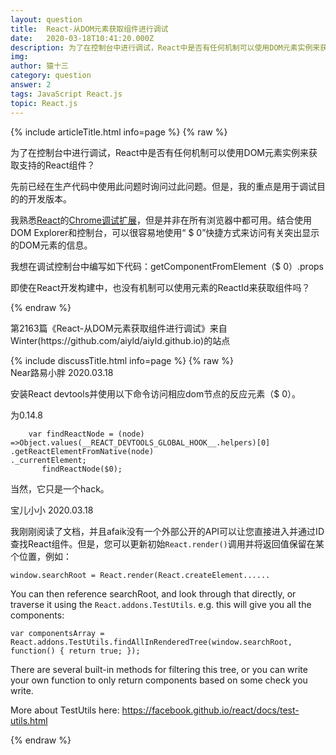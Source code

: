 ```yaml
---
layout: question
title:  React-从DOM元素获取组件进行调试
date:   2020-03-18T10:41:20.000Z
description: 为了在控制台中进行调试，React中是否有任何机制可以使用DOM元素实例来获取支持的React组件？先前已经在生产代码中使用此问题时询问过此问题。但是...
img: 
author: 猿十三
category: question
answer: 2
tags: JavaScript React.js
topic: React.js
---
```

<div class="article-root">
  <div class="article">
    {% include articleTitle.html info=page %}
    {% raw %}
    <div class="article-content"><p><font style="vertical-align: inherit;"><font style="vertical-align: inherit;">为了在控制台中进行调试，React中是否有任何机制可以使用DOM元素实例来获取支持的React组件？</font></font></p>

<p><font style="vertical-align: inherit;"><font style="vertical-align: inherit;">先前已经在生产代码中使用此问题时询问过此问题。</font><font style="vertical-align: inherit;">但是，我的重点是用于调试目的的开发版本。</font></font></p>

<p><font style="vertical-align: inherit;"><font style="vertical-align: inherit;">我熟悉</font></font><a href="https://chrome.google.com/webstore/detail/react-developer-tools/fmkadmapgofadopljbjfkapdkoienihi?hl=en" rel="noreferrer"><font style="vertical-align: inherit;"><font style="vertical-align: inherit;">React</font></font></a><font style="vertical-align: inherit;"><font style="vertical-align: inherit;">的</font><a href="https://chrome.google.com/webstore/detail/react-developer-tools/fmkadmapgofadopljbjfkapdkoienihi?hl=en" rel="noreferrer"><font style="vertical-align: inherit;">Chrome调试扩展</font></a><font style="vertical-align: inherit;">，但是并非在所有浏览器中都可用。</font><font style="vertical-align: inherit;">结合使用DOM Explorer和控制台，可以很容易地使用“ $ 0”快捷方式来访问有关突出显示的DOM元素的信息。</font></font></p>

<p><font style="vertical-align: inherit;"><font style="vertical-align: inherit;">我想在调试控制台中编写如下代码：getComponentFromElement（$ 0）.props</font></font></p>

<p><font style="vertical-align: inherit;"><font style="vertical-align: inherit;">即使在React开发构建中，也没有机制可以使用元素的ReactId来获取组件吗？</font></font></p></div>
    {% endraw %}
  </div>
  <p class="winter_mark">第2163篇《React-从DOM元素获取组件进行调试》来自Winter(https://github.com/aiyld/aiyld.github.io)的站点</p>
  <div class="discuss-wrapper">
    {% include discussTitle.html info=page %}
    {% raw %}
    <div class="discuss-list">
    <div class="discuss-item">
        <div class="discuss-parent">
          <div class="discuss-meta">
            <span class="discuss-user">Near路易小胖</span>
            <span class="discuss-time">2020.03.18</span>
          </div>
          <div class="discuss-comment"><p><font style="vertical-align: inherit;"><font style="vertical-align: inherit;">安装React devtools并使用以下命令访问相应dom节点的反应元素（$ 0）。 </font></font></p>

<p><font style="vertical-align: inherit;"><font style="vertical-align: inherit;">为0.14.8</font></font></p>

<pre><code>    var findReactNode = (node) =&gt;Object.values(__REACT_DEVTOOLS_GLOBAL_HOOK__.helpers)[0]<font></font>
.getReactElementFromNative(node)<font></font>
._currentElement;<font></font>
       findReactNode($0);<font></font>
</code></pre>

<p><font style="vertical-align: inherit;"><font style="vertical-align: inherit;">当然，它只是一个hack。</font></font></p></div>
        </div></div><div class="discuss-item">
        <div class="discuss-parent">
          <div class="discuss-meta">
            <span class="discuss-user">宝儿小小</span>
            <span class="discuss-time">2020.03.18</span>
          </div>
          <div class="discuss-comment"><p><font style="vertical-align: inherit;"><font style="vertical-align: inherit;">我刚刚阅读了文档，并且afaik没有一个外部公开的API可以让您直接进入并通过ID查找React组件。</font><font style="vertical-align: inherit;">但是，您可以更新初始</font></font><code>React.render()</code><font style="vertical-align: inherit;"><font style="vertical-align: inherit;">调用并将返回值保留在某个位置，例如：</font></font></p>

<pre><code>window.searchRoot = React.render(React.createElement......
</code></pre>

<p>You can then reference searchRoot, and look through that directly, or traverse it using the <code>React.addons.TestUtils</code>. e.g. this will give you all the components:</p>

<pre><code>var componentsArray = React.addons.TestUtils.findAllInRenderedTree(window.searchRoot, function() { return true; });
</code></pre>

<p>There are several built-in methods for filtering this tree, or you can write your own function to only return components based on some check you write.</p>

<p>More about TestUtils here: <a href="https://facebook.github.io/react/docs/test-utils.html" rel="noreferrer">https://facebook.github.io/react/docs/test-utils.html</a></p></div>
        </div></div>
    </div>
    {% endraw %}
  </div>
<div>
